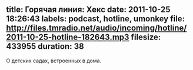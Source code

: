 title: Горячая линия: Хекс
date: 2011-10-25 18:26:43
labels: podcast, hotline, umonkey
file: http://files.tmradio.net/audio/incoming/hotline/2011-10-25-hotline-182643.mp3
filesize: 433955
duration: 38
---
О детских садах, встроенных в дома.
